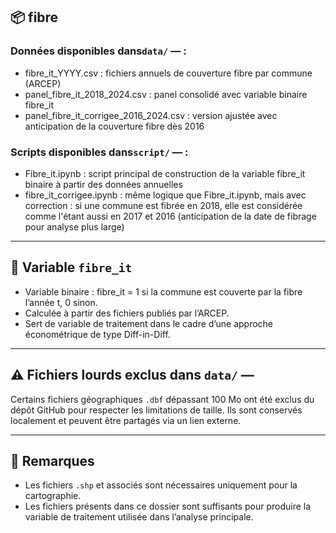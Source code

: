 ## 📦 fibre

### Données disponibles dans`data/` — :
- fibre_it_YYYY.csv : fichiers annuels de couverture fibre par commune (ARCEP)
- panel_fibre_it_2018_2024.csv : panel consolidé avec variable binaire fibre_it
- panel_fibre_it_corrigee_2016_2024.csv : version ajustée avec anticipation de la couverture fibre dès 2016

### Scripts disponibles dans`script/` — :
- Fibre_it.ipynb : script principal de construction de la variable fibre_it binaire à partir des données annuelles
- fibre_it_corrigee.ipynb : même logique que Fibre_it.ipynb, mais avec correction :
si une commune est fibrée en 2018, elle est considérée comme l'étant aussi en 2017 et 2016 (anticipation de la date de fibrage pour analyse plus large)

---

## 🧠 Variable `fibre_it`

- Variable binaire : fibre_it = 1 si la commune est couverte par la fibre l’année t, 0 sinon.
- Calculée à partir des fichiers publiés par l’ARCEP.
- Sert de variable de traitement dans le cadre d’une approche économétrique de type Diff-in-Diff.

---

## ⚠️ Fichiers lourds exclus dans `data/` — 

Certains fichiers géographiques `.dbf` dépassant 100 Mo ont été exclus du dépôt GitHub pour respecter les limitations de taille. Ils sont conservés localement et peuvent être partagés via un lien externe.

---

## 📌 Remarques

- Les fichiers `.shp` et associés sont nécessaires uniquement pour la cartographie.
- Les fichiers présents dans ce dossier sont suffisants pour produire la variable de traitement utilisée dans l’analyse principale.

